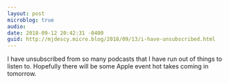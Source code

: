 ```yaml
---
layout: post
microblog: true
audio: 
date: 2018-09-12 20:42:31 -0400
guid: http://mjdescy.micro.blog/2018/09/13/i-have-unsubscribed.html
---
```

I have unsubscribed from so many podcasts that I have run out of things to listen to. Hopefully there will be some Apple event hot takes coming in tomorrow.
